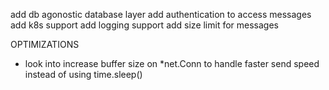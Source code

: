 add db agonostic database layer
add authentication to access messages
add k8s support
add logging support
add size limit for messages


OPTIMIZATIONS
- look into increase buffer size on *net.Conn to handle faster send speed instead of using time.sleep()
